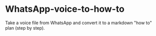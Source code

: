 # WhatsApp-voice-to-how-to
Take a voice file from WhatsApp and convert it to a markdown "how to" plan (step by step).
